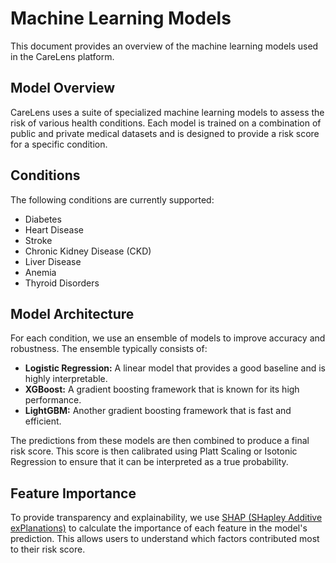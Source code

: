 # Machine Learning Models

This document provides an overview of the machine learning models used in the CareLens platform.

## Model Overview

CareLens uses a suite of specialized machine learning models to assess the risk of various health conditions. Each model is trained on a combination of public and private medical datasets and is designed to provide a risk score for a specific condition.

## Conditions

The following conditions are currently supported:

-   Diabetes
-   Heart Disease
-   Stroke
-   Chronic Kidney Disease (CKD)
-   Liver Disease
-   Anemia
-   Thyroid Disorders

## Model Architecture

For each condition, we use an ensemble of models to improve accuracy and robustness. The ensemble typically consists of:

-   **Logistic Regression:** A linear model that provides a good baseline and is highly interpretable.
-   **XGBoost:** A gradient boosting framework that is known for its high performance.
-   **LightGBM:** Another gradient boosting framework that is fast and efficient.

The predictions from these models are then combined to produce a final risk score. This score is then calibrated using Platt Scaling or Isotonic Regression to ensure that it can be interpreted as a true probability.

## Feature Importance

To provide transparency and explainability, we use [SHAP (SHapley Additive exPlanations)](https://shap.readthedocs.io/en/latest/index.html) to calculate the importance of each feature in the model's prediction. This allows users to understand which factors contributed most to their risk score.
